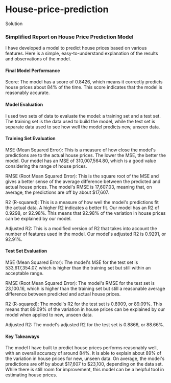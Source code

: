 # House-price-prediction

Solution
### Simplified Report on House Price Prediction Model
I have developed a model to predict house prices based on various features. Here is a simple, easy-to-understand explanation of the results and observations of the model.

#### Final Model Performance
Score: The model has a score of 0.8426, which means it correctly predicts house prices about 84% of the time. This score indicates that the model is reasonably accurate.
#### Model Evaluation
I used two sets of data to evaluate the model: a training set and a test set. The training set is the data used to build the model, while the test set is separate data used to see how well the model predicts new, unseen data.

#### Training Set Evaluation
MSE (Mean Squared Error): This is a measure of how close the model's predictions are to the actual house prices. The lower the MSE, the better the model. Our model has an MSE of 310,007,564.80, which is a good value considering the range of house prices.

RMSE (Root Mean Squared Error): This is the square root of the MSE and gives a better sense of the average difference between the predicted and actual house prices. The model's RMSE is 17,607.03, meaning that, on average, the predictions are off by about $17,607.

R2 (R-squared): This is a measure of how well the model's predictions fit the actual data. A higher R2 indicates a better fit. Our model has an R2 of 0.9298, or 92.98%. This means that 92.98% of the variation in house prices can be explained by our model.

Adjusted R2: This is a modified version of R2 that takes into account the number of features used in the model. Our model's adjusted R2 is 0.9291, or 92.91%.

#### Test Set Evaluation
MSE (Mean Squared Error): The model's MSE for the test set is 533,617,354.07, which is higher than the training set but still within an acceptable range.

RMSE (Root Mean Squared Error): The model's RMSE for the test set is 23,100.16, which is higher than the training set but still a reasonable average difference between predicted and actual house prices.

R2 (R-squared): The model's R2 for the test set is 0.8909, or 89.09%. This means that 89.09% of the variation in house prices can be explained by our model when applied to new, unseen data.

Adjusted R2: The model's adjusted R2 for the test set is 0.8866, or 88.66%.

#### Key Takeaways
The model I have built to predict house prices performs reasonably well, with an overall accuracy of around 84%. It is able to explain about 89% of the variation in house prices for new, unseen data. On average, the model's predictions are off by about $17,607 to $23,100, depending on the data set. While there is still room for improvement, this model can be a helpful tool in estimating house prices.
